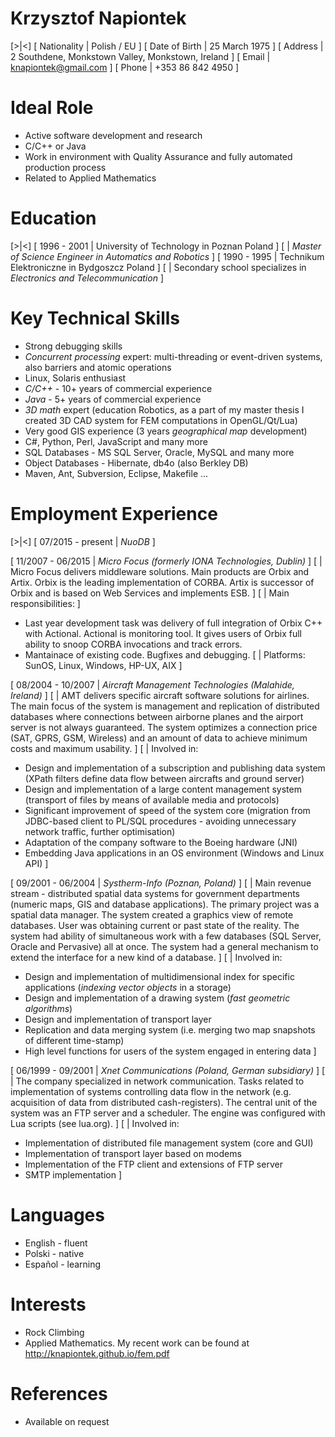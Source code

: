 
# Krzysztof Napiontek

[>|<]
[ Nationality | Polish / EU ]
[ Date of Birth | 25 March 1975 ]
[ Address | 2 Southdene, Monkstown Valley, Monkstown, Ireland ]
[ Email | knapiontek@gmail.com ]
[ Phone | +353 86 842 4950 ]

# Ideal Role

  - Active software development and research
  - C/C++ or Java
  - Work in environment with Quality Assurance and fully automated production process
  - Related to Applied Mathematics

# Education

[>|<]
[ 1996 - 2001 | University of Technology in Poznan Poland ]
[ | *Master of Science Engineer in Automatics and Robotics* ]
[ 1990 - 1995 | Technikum Elektroniczne in Bydgoszcz Poland ]
[ | Secondary school specializes in *Electronics and Telecommunication* ]

# Key Technical Skills

  - Strong debugging skills
  - *Concurrent processing* expert: multi-threading or event-driven systems, also barriers and atomic operations
  - Linux, Solaris enthusiast
  - *C/C++* - 10+ years of commercial experience
  - *Java* - 5+ years of commercial experience
  - *3D math* expert (education Robotics, as a part of my master thesis I created 3D CAD system for FEM computations in OpenGL/Qt/Lua)
  - Very good GIS experience (3 years *geographical map* development)
  - C#, Python, Perl, JavaScript and many more
  - SQL Databases - MS SQL Server, Oracle, MySQL and many more
  - Object Databases - Hibernate, db4o (also Berkley DB)
  - Maven, Ant, Subversion, Eclipse, Makefile ...

# Employment Experience

[>|<]
[ 07/2015 - present | *NuoDB* ]

[ 11/2007 - 06/2015 | *Micro Focus (formerly IONA Technologies, Dublin)* ]
[ | Micro Focus delivers middleware solutions. Main products are Orbix and Artix. Orbix is the leading implementation of CORBA. Artix is successor of Orbix and is based on Web Services and implements ESB. ]
[ | Main responsibilities: ]
  - Last year development task was delivery of full integration of Orbix C++ with Actional. Actional is monitoring tool. It gives users of Orbix full ability to snoop CORBA invocations and track errors.
  - Mantainace of existing code. Bugfixes and debugging.
[ | Platforms: SunOS, Linux, Windows, HP-UX, AIX ]

[ 08/2004 - 10/2007 | *Aircraft Management Technologies (Malahide, Ireland)* ]
[ | AMT delivers specific aircraft software solutions for airlines. The main focus of the system is management and replication of distributed databases where connections between airborne planes and the airport server is not always guaranteed. The system optimizes a connection price (SAT, GPRS, GSM, Wireless) and an amount of data to achieve minimum costs and maximum usability. ]
[ | Involved in:
  - Design and implementation of a subscription and publishing data system (XPath filters define data flow between aircrafts and ground server)
  - Design and implementation of a large content management system (transport of files by means of available media and protocols)
  - Significant improvement of speed of the system core (migration from JDBC-based client to PL/SQL procedures - avoiding unnecessary network traffic, further optimisation)
  - Adaptation of the company software to the Boeing hardware (JNI)
  - Embedding Java applications in an OS environment (Windows and Linux API) ]

[ 09/2001 - 06/2004 | *Systherm-Info (Poznan, Poland)* ]
[ | Main revenue stream - distributed spatial data systems for government departments (numeric maps, GIS and database applications).
The primary project was a spatial data manager. The system created a graphics view of remote databases. User was obtaining current or past state of the reality. The system had ability of simultaneous work with a few databases (SQL Server, Oracle and Pervasive) all at once. The system had a general mechanism to extend the interface for a new kind of a database. ]
[ | Involved in:
  - Design and implementation of multidimensional index for specific applications (*indexing vector objects* in a storage)
  - Design and implementation of a drawing system (*fast geometric algorithms*)
  - Design and implementation of transport layer
  - Replication and data merging system (i.e. merging two map snapshots of different time-stamp)
  - High level functions for users of the system engaged in entering data ]

[ 06/1999 - 09/2001 | *Xnet Communications (Poland, German subsidiary)* ]
[ | The company specialized in network communication. Tasks related to implementation of systems controlling data flow in the network (e.g. acquisition of data from distributed cash-registers). The central unit of the system was an FTP server and a scheduler. The engine was configured with Lua scripts (see lua.org). ]
[ | Involved in:
  - Implementation of distributed file management system (core and GUI)
  - Implementation of transport layer based on modems
  - Implementation of the FTP client and extensions of FTP server
  - SMTP implementation ]

# Languages

  - English - fluent
  - Polski - native
  - Español - learning

# Interests

  - Rock Climbing
  - Applied Mathematics. My recent work can be found at http://knapiontek.github.io/fem.pdf

# References

  - Available on request
